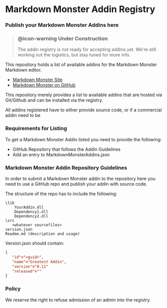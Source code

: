 # Markdown Monster Addin Registry
### Publish your Markdown Monster Addins here


> ### @icon-warning Under Construction
> The addin registry is not ready for accepting addins yet. We're still working out the logistics, but stay tuned for more info.

This repository holds a list of available addins for the Markdown Monster Markdown editor.

* [Markdown Monster Site](http://markdownmonster.west-wind.com)
* [Markdown Monster on GitHub](https://github.com/RickStrahl/MarkdownMonster)


This repository merely provides a list to available addins that are hosted via Git/Github and can be installed via the registry.

All addins registered have to either provide source code, or if a commercial addin need to be 

### Requirements for Listing
To get a Markdown Monster Addin listed you need to provide the following:

* GitHub Repository that follows the Addin Guidelines
* Add an entry to MarkdownMonsterAddins.json


### Markdown Monster Addin Repository Guidelines
In order to submit a Markdown Monster addin to the repository here you need to use a GitHub repo and publish your addin with source code. 

The structure of the repo has to include the following:

```
\lib
    YourAddin.dll
    Dependency1.dll
    Dependency2.dll
\src
   <whatever sourcefiles>
version.json
Readme.md (description and usage)
```

Version.json should contain:

```json
{
   "id"="<guid>",
   "name"="Greatest Addin",
   "version"="0.11"
   "released"=""
}   
```

### Policy
We reserve the right to refuse admission of an admin into the registry.